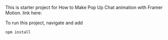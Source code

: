 This is starter project for How to Make Pop Up Chat animation with Framer Motion. link here:

To run this project, navigate and add

```npm install```
